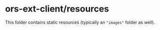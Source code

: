 # ors-ext-client/resources

This folder contains static resources (typically an `"images"` folder as well).
